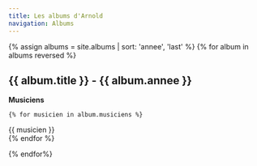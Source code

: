 ```yaml
---
title: Les albums d'Arnold
navigation: Albums
---
```


{% assign albums = site.albums | sort: 'annee', 'last' %}
{% for album in albums reversed %}
<h2>{{ album.title }} - {{ album.annee }}</h2>
<p><strong>Musiciens</strong><br>

	{% for musicien in album.musiciens %}
{{ musicien }}<br>
	{% endfor %}
</p>
{% endfor%}